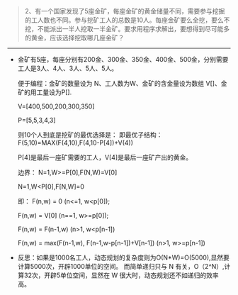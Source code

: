 > 2、有一个国家发现了5座金矿，每座金矿的黄金储量不同，需要参与挖掘的工人数也不同。参与挖矿工人的总数是10人。每座金矿要么全挖，要么不挖，不能派出一半人挖取一半金矿。要求用程序求解出，要想得到尽可能多的黄金，应该选择挖取哪几座金矿？
***

* 金矿有5座，每座分别有200金、300金、350金、400金、500金，分别需要工人是3人、4人、3人、5人、5人。
	
	便于编程：金矿的数量设为 N、工人数为W、金矿的含金量设为数组 V[]、金矿的用工量设为P[].
	
	V=[400,500,200,300,350]
	
	P=[5,5,3,4,3]
	
	则10个人到底是挖矿的最优选择是：
	即最优子结构：
	F(5,10)=MAX(F(4,10),F(4,10-P[4])+V(4))
	
	P[4]是最后一座矿需要的工人，V[4]是最后一座矿产出的黄金。
	
	边界：
	N=1,W>=P[0],F(N,W)=V[0]
	
	N=1,W<P[0],F[N,W]=0
	
	即：
	F(n,w) = 0    (n<=1, w<p[0]);

	F(n,w) = V[0]     (n==1, w>=p[0]);

	F(n,w) = F(n-1,w)    (n>1, w<p[n-1])  

	F(n,w) = max(F(n-1,w),  F(n-1,w-p[n-1])+V[n-1])    (n>1, w>=p[n-1])
	
* 反思：如果是1000名工人，动态规划的复杂度则为O(N*W)=O(5000),显然要计算5000次，开辟1000单位的空间。
	而简单递归只与 N 有关，O（2^N）,计算32次，开辟5单位空间，显然在 W 很大时，动态规划还不如递归的效率高。